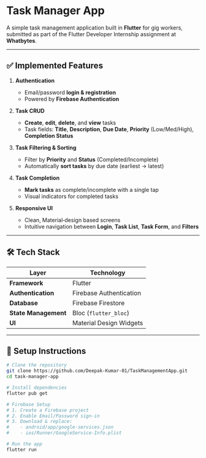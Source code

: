 # Task Manager App

A simple task management application built in **Flutter** for gig workers, submitted as part of the Flutter Developer Internship assignment at **Whatbytes**.

---

## ✅ Implemented Features

1. **Authentication**
   - Email/password **login & registration**  
   - Powered by **Firebase Authentication**  

2. **Task CRUD**
   - **Create**, **edit**, **delete**, and **view** tasks  
   - Task fields: **Title**, **Description**, **Due Date**, **Priority** (Low/Med/High), **Completion Status**

3. **Task Filtering & Sorting**
   - Filter by **Priority** and **Status** (Completed/Incomplete)  
   - Automatically **sort tasks** by due date (earliest → latest)

4. **Task Completion**
   - **Mark tasks** as complete/incomplete with a single tap  
   - Visual indicators for completed tasks

5. **Responsive UI**
   - Clean, Material‑design based screens  
   - Intuitive navigation between **Login**, **Task List**, **Task Form**, and **Filters**

---

## 🛠 Tech Stack

| Layer               | Technology                   |
| ------------------- | ---------------------------- |
| **Framework**       | Flutter                      |
| **Authentication**  | Firebase Authentication      |
| **Database**        | Firebase Firestore           |
| **State Management**| Bloc (`flutter_bloc`)        |
| **UI**              | Material Design Widgets      |

---

## 🧪 Setup Instructions

```bash
# Clone the repository
git clone https://github.com/Deepak-Kumar-01/TaskManagementApp.git
cd task-manager-app

# Install dependencies
flutter pub get

# Firebase Setup
# 1. Create a Firebase project
# 2. Enable Email/Password sign-in
# 3. Download & replace:
#    - android/app/google-services.json
#    - ios/Runner/GoogleService-Info.plist

# Run the app
flutter run
